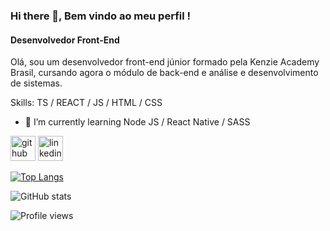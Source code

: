 ### Hi there 👋, Bem vindo ao meu perfil !
#### Desenvolvedor Front-End
Olá, sou um desenvolvedor front-end júnior formado pela Kenzie Academy Brasil, cursando agora o módulo de back-end e análise e desenvolvimento de sistemas.

Skills: TS / REACT / JS / HTML / CSS

- 🌱 I’m currently learning Node JS / React Native / SASS 


[<img src='https://cdn.jsdelivr.net/npm/simple-icons@3.0.1/icons/github.svg' alt='github' height='40'>](https://github.com/viniciusgrp)  [<img src='https://cdn.jsdelivr.net/npm/simple-icons@3.0.1/icons/linkedin.svg' alt='linkedin' height='40'>](https://linkedin.com/in/viniciusgrp/)  

[![Top Langs](https://github-readme-stats.vercel.app/api/top-langs/?username=viniciusgrp)](https://github.com/anuraghazra/github-readme-stats)

![GitHub stats](https://github-readme-stats.vercel.app/api?username=viniciusgrp&show_icons=true&count_private=true)  

![Profile views](https://gpvc.arturio.dev/viniciusgrp)  
